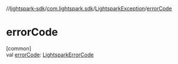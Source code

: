 //[lightspark-sdk](../../../index.md)/[com.lightspark.sdk](../index.md)/[LightsparkException](index.md)/[errorCode](error-code.md)

# errorCode

[common]\
val [errorCode](error-code.md): [LightsparkErrorCode](../-lightspark-error-code/index.md)
